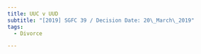 ```yaml
---
title: UUC v UUD
subtitle: "[2019] SGFC 39 / Decision Date: 20\_March\_2019"
tags:
  - Divorce

---
```

